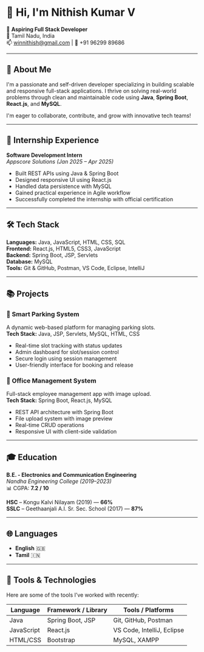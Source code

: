 # 👋 Hi, I'm Nithish Kumar V

🎯 **Aspiring Full Stack Developer**  
📍 Tamil Nadu, India  
📫 [winnithish@gmail.com](mailto:winnithish@gmail.com) | 📱 +91 96299 89686  

---

## 🚀 About Me

I'm a passionate and self-driven developer specializing in building scalable and responsive full-stack applications. I thrive on solving real-world problems through clean and maintainable code using **Java**, **Spring Boot**, **React.js**, and **MySQL**.  

I'm eager to collaborate, contribute, and grow with innovative tech teams!

---

## 💼 Internship Experience

**Software Development Intern**  
*Appscore Solutions* *(Jan 2025 – Apr 2025)*  
- Built REST APIs using Java & Spring Boot  
- Designed responsive UI using React.js  
- Handled data persistence with MySQL  
- Gained practical experience in Agile workflow  
- Successfully completed the internship with official certification

---

## 🛠️ Tech Stack

**Languages:** Java, JavaScript, HTML, CSS, SQL  
**Frontend:** React.js, HTML5, CSS3, JavaScript  
**Backend:** Spring Boot, JSP, Servlets  
**Database:** MySQL  
**Tools:** Git & GitHub, Postman, VS Code, Eclipse, IntelliJ  

---

## 📚 Projects

### 🔧 Smart Parking System  
A dynamic web-based platform for managing parking slots.  
**Tech Stack:** Java, JSP, Servlets, MySQL, HTML, CSS  
- Real-time slot tracking with status updates  
- Admin dashboard for slot/session control  
- Secure login using session management  
- User-friendly interface for booking and release  

### 🏢 Office Management System  
Full-stack employee management app with image upload.  
**Tech Stack:** Spring Boot, React.js, MySQL  
- REST API architecture with Spring Boot  
- File upload system with image preview  
- Real-time CRUD operations  
- Responsive UI with client-side validation  

---

## 🎓 Education

**B.E. - Electronics and Communication Engineering**  
*Nandha Engineering College (2019–2023)*  
📊 CGPA: **7.2 / 10**

**HSC** – Kongu Kalvi Nilayam (2019) — **66%**  
**SSLC** – Geethaanjali A.I. Sr. Sec. School (2017) — **87%**

---

## 🌐 Languages

- **English** 🇬🇧  
- **Tamil** 🇮🇳  

---

## 🧰 Tools & Technologies

Here are some of the tools I’ve worked with recently:

| Language       | Framework / Library     | Tools / Platforms         |
|----------------|--------------------------|---------------------------|
| Java           | Spring Boot, JSP         | Git, GitHub, Postman      |
| JavaScript     | React.js                 | VS Code, IntelliJ, Eclipse|
| HTML/CSS       | Bootstrap                | MySQL, XAMPP              |
